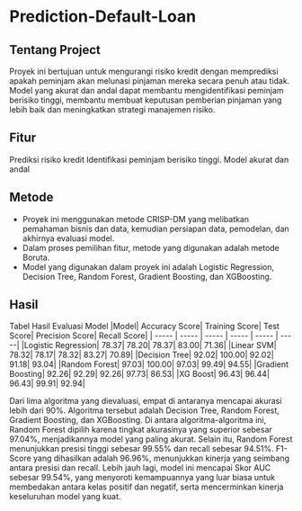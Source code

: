 # Prediction-Default-Loan

## Tentang Project
   Proyek ini bertujuan untuk mengurangi risiko kredit dengan memprediksi apakah peminjam akan melunasi pinjaman mereka secara penuh atau tidak. Model yang akurat dan andal dapat membantu mengidentifikasi peminjam berisiko tinggi, membantu membuat keputusan pemberian pinjaman yang lebih baik dan meningkatkan strategi manajemen risiko.

## Fitur
Prediksi risiko kredit
Identifikasi peminjam berisiko tinggi.
Model akurat dan andal

## Metode
* Proyek ini menggunakan metode CRISP-DM yang melibatkan pemahaman bisnis dan data, kemudian persiapan data, pemodelan, dan akhirnya evaluasi model.
* Dalam proses pemilihan fitur, metode yang digunakan adalah metode Boruta.
* Model yang digunakan dalam proyek ini adalah Logistic Regression, Decision Tree, Random Forest, Gradient Boosting, dan XGBoosting.

## Hasil
Tabel Hasil Evaluasi Model
|Model|	Accuracy Score|	Training Score|	Test Score|	Precision Score|	Recall Score|
| ----- | ----- | ----- | ----- | ----- | -----|
|Logistic Regression|	78.37|	78.20|	78.37|	83.00|	71.36|
|Linear SVM|	78.32|	78.17|	78.32|	83.27|	70.89|
|Decision Tree|	92.02|	100.00|	92.02|	91.18|	93.04|
|Random Forest|	97.03|	100.00|	97.03|	99.49|	94.55|
|Gradient Boosting|	92.26|	92.29|	92.26|	97.73|	86.53|
|XG Boost|	96.43|	96.44|	96.43|	99.91|	92.94|

  
  Dari lima algoritma yang dievaluasi, empat di antaranya mencapai akurasi lebih dari 90%. Algoritma tersebut adalah Decision Tree, Random Forest, Gradient Boosting, dan XGBoosting. Di antara algoritma-algoritma ini, Random Forest dipilih karena tingkat akurasinya yang superior sebesar 97.04%, menjadikannya model yang paling akurat. Selain itu, Random Forest menunjukkan presisi tinggi sebesar 99.55% dan recall sebesar 94.51%. F1-Score yang dihasilkan adalah 96.96%, menunjukkan kinerja yang seimbang antara presisi dan recall. Lebih jauh lagi, model ini mencapai Skor AUC sebesar 99.54%, yang menyoroti kemampuannya yang luar biasa untuk membedakan antara kelas positif dan negatif, serta mencerminkan kinerja keseluruhan model yang kuat.
